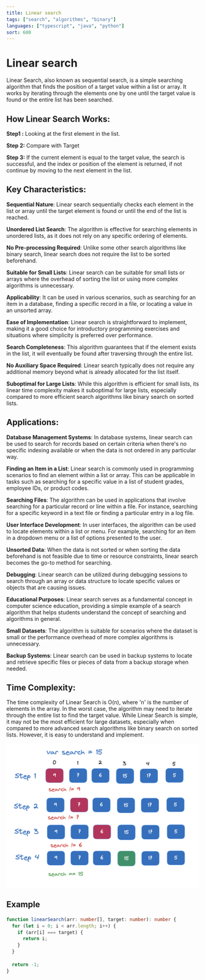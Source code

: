 ```yaml
---
title: Linear search
tags: ["search", "algorithms", "binary"]
languages: ["typescript", "java", "python"]
sort: 600
---
```


# Linear search

Linear Search, also known as sequential search, is a simple searching algorithm that finds the position of a target value within a list or array. It works by iterating through the elements one by one until the target value is found or the entire list has been searched.

## How Linear Search Works:

**Step1 :** Looking at the first element in the list.

**Step 2:** Compare with Target

**Step 3:** If the current element is equal to the target value, the search is successful, and the index or position of the element is returned, if not continue by moving to the next element in the list.

## Key Characteristics:

**Sequential Nature**: Linear search sequentially checks each element in the list or array until the target element is found or until the end of the list is reached.

**Unordered List Search**: The algorithm is effective for searching elements in unordered lists, as it does not rely on any specific ordering of elements.

**No Pre-processing Required**: Unlike some other search algorithms like binary search, linear search does not require the list to be sorted beforehand.

**Suitable for Small Lists**: Linear search can be suitable for small lists or arrays where the overhead of sorting the list or using more complex algorithms is unnecessary.

**Applicability**: It can be used in various scenarios, such as searching for an item in a database, finding a specific record in a file, or locating a value in an unsorted array.

**Ease of Implementation**: Linear search is straightforward to implement, making it a good choice for introductory programming exercises and situations where simplicity is preferred over performance.

**Search Completeness**: This algorithm guarantees that if the element exists in the list, it will eventually be found after traversing through the entire list.

**No Auxiliary Space Required**: Linear search typically does not require any additional memory beyond what is already allocated for the list itself.

**Suboptimal for Large Lists**: While this algorithm is efficient for small lists, its linear time complexity makes it suboptimal for large lists, especially compared to more efficient search algorithms like binary search on sorted lists.

## Applications:

**Database Management Systems**: In database systems, linear search can be used to search for records based on certain criteria when there's no specific indexing available or when the data is not ordered in any particular way.

**Finding an Item in a List**: Linear search is commonly used in programming scenarios to find an element within a list or array. This can be applicable in tasks such as searching for a specific value in a list of student grades, employee IDs, or product codes.

**Searching Files**: The algorithm can be used in applications that involve searching for a particular record or line within a file. For instance, searching for a specific keyword in a text file or finding a particular entry in a log file.

**User Interface Development**: In user interfaces, the algorithm can be used to locate elements within a list or menu. For example, searching for an item in a dropdown menu or a list of options presented to the user.

**Unsorted Data**: When the data is not sorted or when sorting the data beforehand is not feasible due to time or resource constraints, linear search becomes the go-to method for searching.

**Debugging**: Linear search can be utilized during debugging sessions to search through an array or data structure to locate specific values or objects that are causing issues.

**Educational Purposes**: Linear search serves as a fundamental concept in computer science education, providing a simple example of a search algorithm that helps students understand the concept of searching and algorithms in general.

**Small Datasets**: The algorithm is suitable for scenarios where the dataset is small or the performance overhead of more complex algorithms is unnecessary.

**Backup Systems**: Linear search can be used in backup systems to locate and retrieve specific files or pieces of data from a backup storage when needed.

## Time Complexity:
The time complexity of Linear Search is O(n), where 'n' is the number of elements in the array. In the worst case, the algorithm may need to iterate through the entire list to find the target value. While Linear Search is simple, it may not be the most efficient for large datasets, especially when compared to more advanced search algorithms like binary search on sorted lists. However, it is easy to understand and implement.

![Linear search](https://raw.githubusercontent.com/AndersDeath/holy-theory/main/images/linear-search.png)

## Example

```typescript
function linearSearch(arr: number[], target: number): number {
  for (let i = 0; i < arr.length; i++) {
    if (arr[i] === target) {
      return i;
    }
  }

  return -1;
}
```

